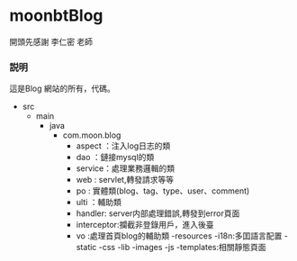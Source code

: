 # moonbtBlog
開頭先感謝 李仁密 老師

### 説明
這是Blog 網站的所有，代碼。
* src
  - main
    - java
      - com.moon.blog
        - aspect ：注入log日志的類
        - dao    ：鏈接mysql的類
        - service：處理業務邏輯的類
        - web    : servlet,轉發請求等等
        - po     : 實體類(blog、tag、type、user、comment)
        - ulti   ：輔助類
        - handler: server内部處理錯誤,轉發到error頁面
        - interceptor:攔截非登錄用戶，進入後臺
        - vo     :處理首頁blog的輔助類
    -resources
      -i18n:多囯語言配置
      -static
        -css
        -lib
        -images
        -js
      -templates:相關靜態頁面
